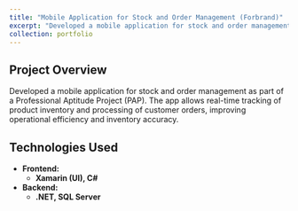 ```yaml
---
title: "Mobile Application for Stock and Order Management (Forbrand)"
excerpt: "Developed a mobile application for stock and order management as part of a Professional Aptitude Project (PAP). The app allows real-time tracking of product inventory and processing of customer orders, improving operational efficiency and inventory accuracy. <br/>"
collection: portfolio
---
```

## Project Overview

Developed a mobile application for stock and order management as part of a Professional Aptitude Project (PAP). The app allows real-time tracking of product inventory and processing of customer orders, improving operational efficiency and inventory accuracy.

## Technologies Used

- **Frontend:**
  - **Xamarin (UI), C#**
- **Backend:**
  - **.NET, SQL Server**
